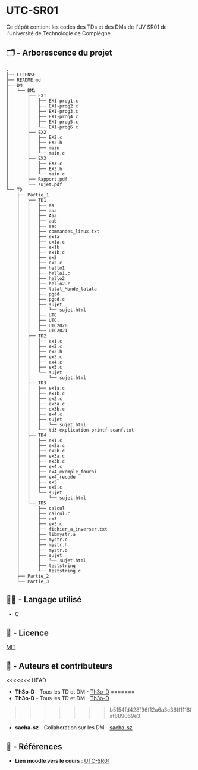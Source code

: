 # UTC-SR01

Ce dépôt contient les codes des TDs et des DMs de l'UV SR01 de l'Université de Technologie de Compiègne.

## 🗂️ - Arborescence du projet

```
.
├── LICENSE
├── README.md
├── DM
│   └── DM1
│       ├── EX1
│       │   ├── EX1-prog1.c
│       │   ├── EX1-prog2.c
│       │   ├── EX1-prog3.c
│       │   ├── EX1-prog4.c
│       │   ├── EX1-prog5.c
│       │   └── EX1-prog6.c
│       ├── EX2
│       │   ├── EX2.c
│       │   ├── EX2.h
│       │   ├── main
│       │   └── main.c
│       ├── EX3
│       │   ├── EX3.c
│       │   ├── EX3.h
│       │   └── main.c
│       ├── Rapport.pdf
│       └── sujet.pdf
└── TD
    ├── Partie_1
    │   ├── TD1
    │   │   ├── aa
    │   │   ├── aaa
    │   │   ├── Aaa
    │   │   ├── aab
    │   │   ├── aac
    │   │   ├── commandes_linux.txt
    │   │   ├── ex1a
    │   │   ├── ex1a.c
    │   │   ├── ex1b
    │   │   ├── ex1b.c
    │   │   ├── ex2
    │   │   ├── ex2.c
    │   │   ├── hello1
    │   │   ├── hello1.c
    │   │   ├── hello2
    │   │   ├── hello2.c
    │   │   ├── lalal_Monde_lalala
    │   │   ├── pgcd
    │   │   ├── pgcd.c
    │   │   ├── sujet
    │   │   │   └── sujet.html
    │   │   ├── UTC
    │   │   ├── UTC.
    │   │   ├── UTC2020
    │   │   └── UTC2021
    │   ├── TD2
    │   │   ├── ex1.c
    │   │   ├── ex2.c
    │   │   ├── ex2.h
    │   │   ├── ex3.c
    │   │   ├── ex4.c
    │   │   ├── ex5.c
    │   │   └── sujet
    │   │       └── sujet.html
    │   ├── TD3
    │   │   ├── ex1a.c
    │   │   ├── ex1b.c
    │   │   ├── ex2.c
    │   │   ├── ex3a.c
    │   │   ├── ex3b.c
    │   │   ├── ex4.c
    │   │   ├── sujet
    │   │   │   └── sujet.html
    │   │   └── td3-explication-printf-scanf.txt
    │   ├── TD4
    │   │   ├── ex1.c
    │   │   ├── ex2a.c
    │   │   ├── ex2b.c
    │   │   ├── ex3a.c
    │   │   ├── ex3b.c
    │   │   ├── ex4.c
    │   │   ├── ex4_exemple_fourni
    │   │   ├── ex4_recode
    │   │   ├── ex5
    │   │   ├── ex5.c
    │   │   └── sujet
    │   │       └── sujet.html
    │   └── TD5
    │       ├── calcul
    │       ├── calcul.c
    │       ├── ex3
    │       ├── ex3.c
    │       ├── fichier_a_inverser.txt
    │       ├── libmystr.a
    │       ├── mystr.c
    │       ├── mystr.h
    │       ├── mystr.o
    │       ├── sujet
    │       │   └── sujet.html
    │       ├── teststring
    │       └── teststring.c
    ├── Partie_2
    └── Partie_3
```
## 👨‍💻 - Langage utilisé

- C

## 📝 - Licence

[MIT](LICENSE)

## 📔 - Auteurs et contributeurs

<<<<<<< HEAD
-  **Th3o-D**  - Tous les TD et DM - [Th3o-D](https://github.com/Th3o-D/)
=======
-  **Th3o-D** - Tous les TD et DM - [Th3o-D](https://github.com/Th3o-D/)
>>>>>>> b5154fd428f96f12a6a3c36ff1118faf889069e3
-   **sacha-sz** - Collaboration sur les DM - [sacha-sz](https://github.com/sacha-sz/)

## 📑 - Références
- **Lien moodle vers le cours** : [UTC-SR01](https://moodle.utc.fr/course/view.php?name=SR01)
